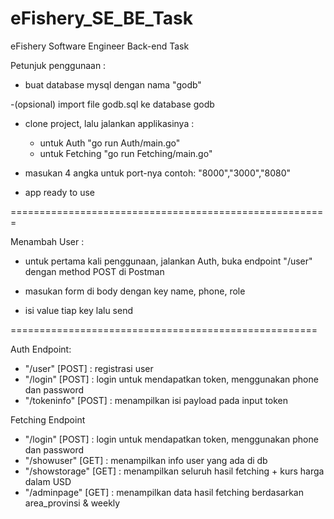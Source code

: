 # eFishery_SE_BE_Task
eFishery Software Engineer Back-end Task 

Petunjuk penggunaan :

- buat database mysql dengan nama "godb"

-(opsional) import file godb.sql ke database godb

- clone project, lalu jalankan applikasinya :
   - untuk Auth "go run Auth/main.go"
   - untuk Fetching "go run Fetching/main.go"

- masukan 4 angka untuk port-nya contoh: "8000","3000","8080"

- app ready to use

=======================================================

Menambah User :

- untuk pertama kali penggunaan, jalankan Auth, buka endpoint "/user" dengan method POST di Postman

- masukan form di body dengan key name, phone, role

- isi value tiap key lalu send


=====================================================

Auth Endpoint: 

- "/user"       [POST] : registrasi user 
- "/login"      [POST] : login untuk mendapatkan token, menggunakan phone dan password
- "/tokeninfo"  [POST] : menampilkan isi payload pada input token


Fetching Endpoint 

- "/login"       [POST] : login untuk mendapatkan token, menggunakan phone dan password
- "/showuser"    [GET]  : menampilkan info user yang ada di db
- "/showstorage" [GET]  : menampilkan seluruh hasil fetching + kurs harga dalam USD
- "/adminpage"   [GET]  : menampilkan data hasil fetching berdasarkan area_provinsi & weekly
